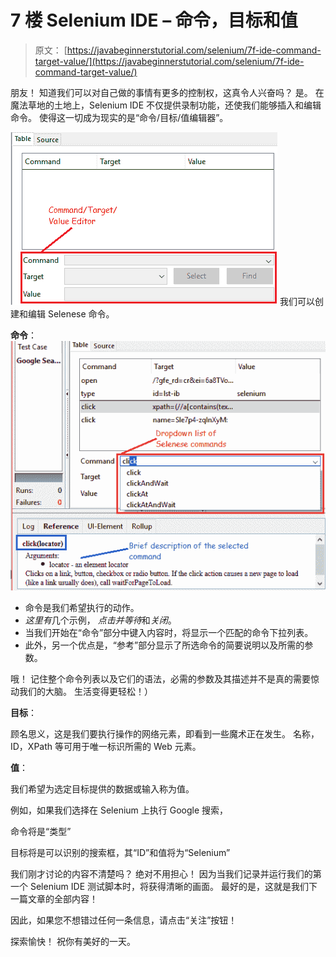 # 7 楼 Selenium IDE – 命令，目标和值

> 原文： [https://javabeginnerstutorial.com/selenium/7f-ide-command-target-value/](https://javabeginnerstutorial.com/selenium/7f-ide-command-target-value/)

朋友！ 知道我们可以对自己做的事情有更多的控制权，这真令人兴奋吗？ 是。 在魔法草地的土地上，Selenium IDE 不仅提供录制功能，还使我们能够插入和编辑命令。 使得这一切成为现实的是“命令/目标/值编辑器”。

![Command Target Value Editor](img/2d563b10edd3326823dd43b2a889c3ca.png)
我们可以创建和编辑 Selenese 命令。

**命令**：
![Command Dropdown](img/5f32cd4befbbeb17c6ced39f70e123dd.png)

*   命令是我们希望执行的动作。
*   *这里有*几个示例， *点击并等待*和*关闭*。
*   当我们开始在“命令”部分中键入内容时，将显示一个匹配的命令下拉列表。
*   此外，另一个优点是，“参考”部分显示了所选命令的简要说明以及所需的参数。

哦！ 记住整个命令列表以及它们的语法，必需的参数及其描述并不是真的需要惊动我们的大脑。 生活变得更轻松！）

**目标**：

顾名思义，这是我们要执行操作的网络元素，即看到一些魔术正在发生。 名称，ID，XPath 等可用于唯一标识所需的 Web 元素。

**值**：

我们希望为选定目标提供的数据或输入称为值。

例如，如果我们选择在 Selenium 上执行 Google 搜索，

命令将是“类型”

目标将是可以识别的搜索框，其“ID”和值将为“Selenium”

我们刚才讨论的内容不清楚吗？ 绝对不用担心！ 因为当我们记录并运行我们的第一个 Selenium IDE 测试脚本时，将获得清晰的画面。 最好的是，这就是我们下一篇文章的全部内容！

因此，如果您不想错过任何一条信息，请点击“关注”按钮！

探索愉快！ 祝你有美好的一天。

